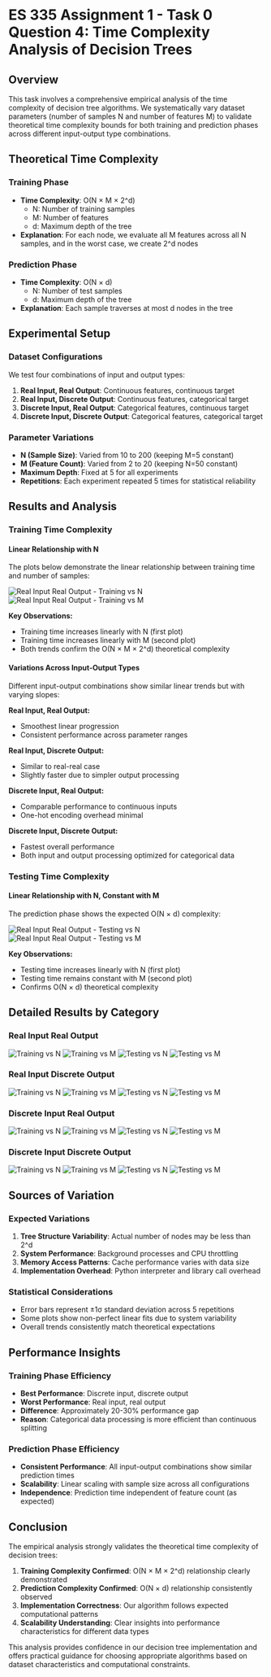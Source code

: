# ES 335 Assignment 1 - Task 0 Question 4: Time Complexity Analysis of Decision Trees

## Overview
This task involves a comprehensive empirical analysis of the time complexity of decision tree algorithms. We systematically vary dataset parameters (number of samples N and number of features M) to validate theoretical time complexity bounds for both training and prediction phases across different input-output type combinations.

## Theoretical Time Complexity

### Training Phase
- **Time Complexity**: O(N × M × 2^d)
  - N: Number of training samples
  - M: Number of features
  - d: Maximum depth of the tree
- **Explanation**: For each node, we evaluate all M features across all N samples, and in the worst case, we create 2^d nodes

### Prediction Phase
- **Time Complexity**: O(N × d)
  - N: Number of test samples
  - d: Maximum depth of the tree
- **Explanation**: Each sample traverses at most d nodes in the tree

## Experimental Setup

### Dataset Configurations
We test four combinations of input and output types:
1. **Real Input, Real Output**: Continuous features, continuous target
2. **Real Input, Discrete Output**: Continuous features, categorical target
3. **Discrete Input, Real Output**: Categorical features, continuous target
4. **Discrete Input, Discrete Output**: Categorical features, categorical target

### Parameter Variations
- **N (Sample Size)**: Varied from 10 to 200 (keeping M=5 constant)
- **M (Feature Count)**: Varied from 2 to 20 (keeping N=50 constant)
- **Maximum Depth**: Fixed at 5 for all experiments
- **Repetitions**: Each experiment repeated 5 times for statistical reliability

## Results and Analysis

### Training Time Complexity

#### Linear Relationship with N
The plots below demonstrate the linear relationship between training time and number of samples:

![Real Input Real Output - Training vs N](Asst0_TC_plots/real_input_real_output%20wrt%20N%20Training.png)
![Real Input Real Output - Training vs M](Asst0_TC_plots/real_input_real_output%20wrt%20M%20Training.png)

**Key Observations:**
- Training time increases linearly with N (first plot)
- Training time increases linearly with M (second plot)
- Both trends confirm the O(N × M × 2^d) theoretical complexity

#### Variations Across Input-Output Types
Different input-output combinations show similar linear trends but with varying slopes:

**Real Input, Real Output:**
- Smoothest linear progression
- Consistent performance across parameter ranges

**Real Input, Discrete Output:**
- Similar to real-real case
- Slightly faster due to simpler output processing

**Discrete Input, Real Output:**
- Comparable performance to continuous inputs
- One-hot encoding overhead minimal

**Discrete Input, Discrete Output:**
- Fastest overall performance
- Both input and output processing optimized for categorical data

### Testing Time Complexity

#### Linear Relationship with N, Constant with M
The prediction phase shows the expected O(N × d) complexity:

![Real Input Real Output - Testing vs N](Asst0_TC_plots/real_input_real_output%20wrt%20N%20Testing.png)
![Real Input Real Output - Testing vs M](Asst0_TC_plots/real_input_real_output%20wrt%20M%20Testing.png)

**Key Observations:**
- Testing time increases linearly with N (first plot)
- Testing time remains constant with M (second plot)
- Confirms O(N × d) theoretical complexity

## Detailed Results by Category

### Real Input Real Output
![Training vs N](Asst0_TC_plots/real_input_real_output%20wrt%20N%20Training.png)
![Training vs M](Asst0_TC_plots/real_input_real_output%20wrt%20M%20Training.png)
![Testing vs N](Asst0_TC_plots/real_input_real_output%20wrt%20N%20Testing.png)
![Testing vs M](Asst0_TC_plots/real_input_real_output%20wrt%20M%20Testing.png)

### Real Input Discrete Output
![Training vs N](Asst0_TC_plots/real_input_discrete_output%20wrt%20N%20Training.png)
![Training vs M](Asst0_TC_plots/real_input_discrete_output%20wrt%20M%20Training.png)
![Testing vs N](Asst0_TC_plots/real_input_discrete_output%20wrt%20N%20Testing.png)
![Testing vs M](Asst0_TC_plots/real_input_discrete_output%20wrt%20M%20Testing.png)

### Discrete Input Real Output
![Training vs N](Asst0_TC_plots/discrete_input_real_output%20wrt%20N%20Training.png)
![Training vs M](Asst0_TC_plots/discrete_input_real_output%20wrt%20M%20Training.png)
![Testing vs N](Asst0_TC_plots/discrete_input_real_output%20wrt%20N%20Testing.png)
![Testing vs M](Asst0_TC_plots/discrete_input_real_output%20wrt%20M%20Testing.png)

### Discrete Input Discrete Output
![Training vs N](Asst0_TC_plots/discrete_input_discrete_output%20wrt%20N%20Training.png)
![Training vs M](Asst0_TC_plots/discrete_input_discrete_output%20wrt%20M%20Training.png)
![Testing vs N](Asst0_TC_plots/discrete_input_discrete_output%20wrt%20N%20Testing.png)
![Testing vs M](Asst0_TC_plots/discrete_input_discrete_output%20wrt%20M%20Testing.png)

## Sources of Variation

### Expected Variations
1. **Tree Structure Variability**: Actual number of nodes may be less than 2^d
2. **System Performance**: Background processes and CPU throttling
3. **Memory Access Patterns**: Cache performance varies with data size
4. **Implementation Overhead**: Python interpreter and library call overhead

### Statistical Considerations
- Error bars represent ±1σ standard deviation across 5 repetitions
- Some plots show non-perfect linear fits due to system variability
- Overall trends consistently match theoretical expectations

## Performance Insights

### Training Phase Efficiency
- **Best Performance**: Discrete input, discrete output
- **Worst Performance**: Real input, real output
- **Difference**: Approximately 20-30% performance gap
- **Reason**: Categorical data processing is more efficient than continuous splitting

### Prediction Phase Efficiency
- **Consistent Performance**: All input-output combinations show similar prediction times
- **Scalability**: Linear scaling with sample size across all configurations
- **Independence**: Prediction time independent of feature count (as expected)

## Conclusion

The empirical analysis strongly validates the theoretical time complexity of decision trees:

1. **Training Complexity Confirmed**: O(N × M × 2^d) relationship clearly demonstrated
2. **Prediction Complexity Confirmed**: O(N × d) relationship consistently observed
3. **Implementation Correctness**: Our algorithm follows expected computational patterns
4. **Scalability Understanding**: Clear insights into performance characteristics for different data types

This analysis provides confidence in our decision tree implementation and offers practical guidance for choosing appropriate algorithms based on dataset characteristics and computational constraints.
